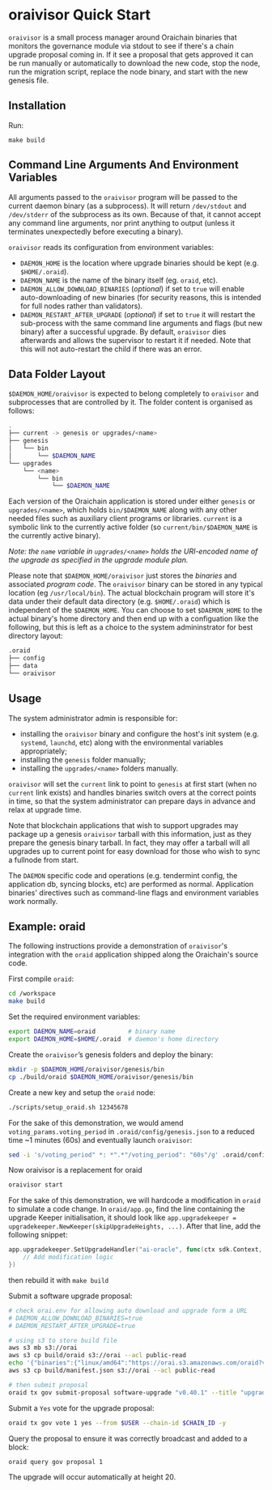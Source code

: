 # oraivisor Quick Start

`oraivisor` is a small process manager around Oraichain binaries that monitors the governance module via stdout to see if there's a chain upgrade proposal coming in. If it see a proposal that gets approved it can be run manually or automatically to download the new code, stop the node, run the migration script, replace the node binary, and start with the new genesis file.

## Installation

Run:

`make build`

## Command Line Arguments And Environment Variables

All arguments passed to the `oraivisor` program will be passed to the current daemon binary (as a subprocess).
It will return `/dev/stdout` and `/dev/stderr` of the subprocess as its own. Because of that, it cannot accept
any command line arguments, nor print anything to output (unless it terminates unexpectedly before executing a
binary).

`oraivisor` reads its configuration from environment variables:

- `DAEMON_HOME` is the location where upgrade binaries should be kept (e.g. `$HOME/.oraid`).
- `DAEMON_NAME` is the name of the binary itself (eg. `oraid`, etc).
- `DAEMON_ALLOW_DOWNLOAD_BINARIES` (_optional_) if set to `true` will enable auto-downloading of new binaries
  (for security reasons, this is intended for full nodes rather than validators).
- `DAEMON_RESTART_AFTER_UPGRADE` (_optional_) if set to `true` it will restart the sub-process with the same
  command line arguments and flags (but new binary) after a successful upgrade. By default, `oraivisor` dies
  afterwards and allows the supervisor to restart it if needed. Note that this will not auto-restart the child
  if there was an error.

## Data Folder Layout

`$DAEMON_HOME/oraivisor` is expected to belong completely to `oraivisor` and
subprocesses that are controlled by it. The folder content is organised as follows:

```bash
.
├── current -> genesis or upgrades/<name>
├── genesis
│   └── bin
│       └── $DAEMON_NAME
└── upgrades
    └── <name>
        └── bin
            └── $DAEMON_NAME
```

Each version of the Oraichain application is stored under either `genesis` or `upgrades/<name>`, which holds `bin/$DAEMON_NAME`
along with any other needed files such as auxiliary client programs or libraries. `current` is a symbolic link to the currently
active folder (so `current/bin/$DAEMON_NAME` is the currently active binary).

_Note: the `name` variable in `upgrades/<name>` holds the URI-encoded name of the upgrade as specified in the upgrade module plan._

Please note that `$DAEMON_HOME/oraivisor` just stores the _binaries_ and associated _program code_.
The `oraivisor` binary can be stored in any typical location (eg `/usr/local/bin`). The actual blockchain
program will store it's data under their default data directory (e.g. `$HOME/.oraid`) which is independent of
the `$DAEMON_HOME`. You can choose to set `$DAEMON_HOME` to the actual binary's home directory and then end up
with a configuation like the following, but this is left as a choice to the system admininstrator for best
directory layout:

```bash
.oraid
├── config
├── data
└── oraivisor
```

## Usage

The system administrator admin is responsible for:

- installing the `oraivisor` binary and configure the host's init system (e.g. `systemd`, `launchd`, etc) along with the environmental variables appropriately;
- installing the `genesis` folder manually;
- installing the `upgrades/<name>` folders manually.

`oraivisor` will set the `current` link to point to `genesis` at first start (when no `current` link exists) and handles
binaries switch overs at the correct points in time, so that the system administrator can prepare days in advance and relax at upgrade time.

Note that blockchain applications that wish to support upgrades may package up a genesis `oraivisor` tarball with this information,
just as they prepare the genesis binary tarball. In fact, they may offer a tarball will all upgrades up to current point for easy download
for those who wish to sync a fullnode from start.

The `DAEMON` specific code and operations (e.g. tendermint config, the application db, syncing blocks, etc) are performed as normal.
Application binaries' directives such as command-line flags and environment variables work normally.

## Example: oraid

The following instructions provide a demonstration of `oraivisor`'s integration with the `oraid` application
shipped along the Oraichain's source code.

First compile `oraid`:

```bash
cd /workspace
make build
```

Set the required environment variables:

```bash
export DAEMON_NAME=oraid         # binary name
export DAEMON_HOME=$HOME/.oraid  # daemon's home directory
```

Create the `oraivisor`’s genesis folders and deploy the binary:

```bash
mkdir -p $DAEMON_HOME/oraivisor/genesis/bin
cp ./build/oraid $DAEMON_HOME/oraivisor/genesis/bin
```

Create a new key and setup the `oraid` node:

```bash
./scripts/setup_oraid.sh 12345678
```

For the sake of this demonstration, we would amend `voting_params.voting_period` in `.oraid/config/genesis.json` to a reduced time ~1 minutes (60s) and eventually launch `oraivisor`:

```bash
sed -i 's/voting_period" *: *".*"/voting_period": "60s"/g' .oraid/config/genesis.json
```

Now oraivisor is a replacement for oraid

```bash
oraivisor start
```

For the sake of this demonstration, we will hardcode a modification in `oraid` to simulate a code change.
In `oraid/app.go`, find the line containing the upgrade Keeper initialisation, it should look like
`app.upgradekeeper = upgradekeeper.NewKeeper(skipUpgradeHeights, ...)`.
After that line, add the following snippet:

```go
app.upgradekeeper.SetUpgradeHandler("ai-oracle", func(ctx sdk.Context, plan upgradetypes.Plan) {
    // Add modification logic
})
```

then rebuild it with `make build`

Submit a software upgrade proposal:

```bash
# check orai.env for allowing auto download and upgrade form a URL
# DAEMON_ALLOW_DOWNLOAD_BINARIES=true
# DAEMON_RESTART_AFTER_UPGRADE=true

# using s3 to store build file
aws s3 mb s3://orai
aws s3 cp build/oraid s3://orai --acl public-read
echo '{"binaries":{"linux/amd64":"https://orai.s3.amazonaws.com/oraid?versionId=new_oraid_version"}}' > build/manifest.json
aws s3 cp build/manifest.json s3://orai --acl public-read

# then submit proposal
oraid tx gov submit-proposal software-upgrade "v0.40.1" --title "upgrade Oraichain network to v0.40.1" --description "the detailed changelog of v0.40.1 is provided via: https://changelog.orai.io/v0.40.1-beta-mainnet" --from $USER --upgrade-height 2268215 --upgrade-info "https://gateway.ipfs.io/ipfs/QmdZi9r2uWHWe6hWcgJ8CSPH6BUicM8eQhEpUUKERVGB8H" --deposit 10000000orai --chain-id $CHAIN_ID -y

```

Submit a `Yes` vote for the upgrade proposal:

```bash
oraid tx gov vote 1 yes --from $USER --chain-id $CHAIN_ID -y
```

Query the proposal to ensure it was correctly broadcast and added to a block:

```bash
oraid query gov proposal 1
```

The upgrade will occur automatically at height 20.
